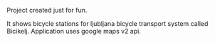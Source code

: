 Project created just for fun. 

It shows bicycle stations for ljubljana bicycle transport system called Bicikelj.
Application uses google maps v2 api.
